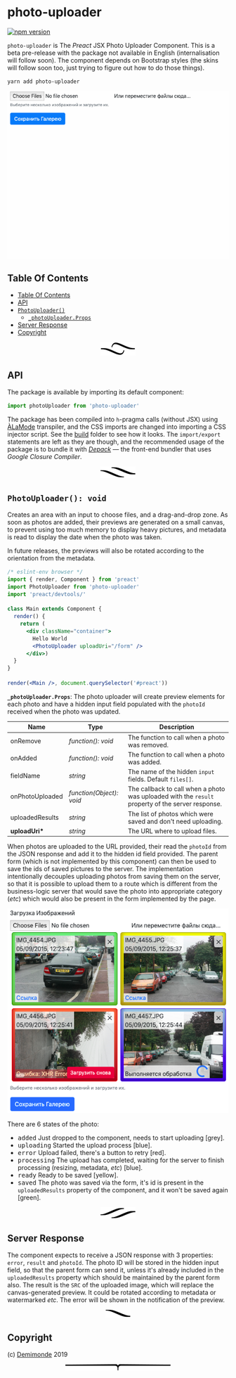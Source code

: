 # photo-uploader

[![npm version](https://badge.fury.io/js/photo-uploader.svg)](https://npmjs.org/package/photo-uploader)

`photo-uploader` is The _Preact_ JSX Photo Uploader Component. This is a beta pre-release with the package not available in English (internalisation will follow soon). The component depends on Bootstrap styles (the skins will follow soon too, just trying to figure out how to do those things).

```sh
yarn add photo-uploader
```

![Photo Uploader Demo](doc/demo.gif)

## Table Of Contents

- [Table Of Contents](#table-of-contents)
- [API](#api)
- [`PhotoUploader()`](#photouploader-void)
  * [`_photoUploader.Props`](#type-_photouploaderprops)
- [Server Response](#server-response)
- [Copyright](#copyright)

<p align="center"><a href="#table-of-contents"><img src=".documentary/section-breaks/0.svg?sanitize=true"></a></p>

## API

The package is available by importing its default component:

```js
import photoUploader from 'photo-uploader'
```

The package has been compiled into `h`-pragma calls (without JSX) using [ÀLaMode](https://artdecocode.com/alamode/) transpiler, and the CSS imports are changed into importing a CSS injector script. See the [build](build) folder to see how it looks. The `import/export` statements are left as they are though, and the recommended usage of the package is to bundle it with [_Depack_](https://artdecocode.com/depack/) &mdash; the front-end bundler that uses _Google Closure Compiler_.

<p align="center"><a href="#table-of-contents"><img src=".documentary/section-breaks/1.svg?sanitize=true"></a></p>

## `PhotoUploader(): void`

Creates an area with an input to choose files, and a drag-and-drop zone. As soon as photos are added, their previews are generated on a small canvas, to prevent using too much memory to display heavy pictures, and metadata is read to display the date when the photo was taken.

In future releases, the previews will also be rotated according to the orientation from the metadata.

```jsx
/* eslint-env browser */
import { render, Component } from 'preact'
import PhotoUploader from 'photo-uploader'
import 'preact/devtools/'

class Main extends Component {
  render() {
    return (
      <div className="container">
        Hello World
        <PhotoUploader uploadUri="/form" />
      </div>)
  }
}

render(<Main />, document.querySelector('#preact'))
```

__<a name="type-_photouploaderprops">`_photoUploader.Props`</a>__: The photo uploader will create preview elements for each photo and have a hidden input field populated with the `photoId` received when the photo was updated.

|      Name       |              Type               |                                            Description                                            |
| --------------- | ------------------------------- | ------------------------------------------------------------------------------------------------- |
| onRemove        | <em>function(): void</em>       | The function to call when a photo was removed.                                                    |
| onAdded         | <em>function(): void</em>       | The function to call when a photo was added.                                                      |
| fieldName       | <em>string</em>                 | The name of the hidden `input` fields. Default `files[]`.                                         |
| onPhotoUploaded | <em>function(Object): void</em> | The callback to call when a photo was uploaded with the `result` property of the server response. |
| uploadedResults | <em>string</em>                 | The list of photos which were saved and don't need uploading.                                     |
| __uploadUri*__  | <em>string</em>                 | The URL where to upload files.                                                                    |

When photos are uploaded to the URL provided, their read the `photoId` from the JSON response and add it to the hidden id field provided. The parent form (which is not implemented by this component) can then be used to save the ids of saved pictures to the server. The implementation intentionally decouples uploading photos from saving them on the server, so that it is possible to upload them to a route which is different from the business-logic server that would save the photo into appropriate category (_etc_) which would also be present in the form implemented by the page.

![The Photo Uploader Component](doc/photo-uploader.png)

There are 6 states of the photo:

- <kbd>added</kbd> Just dropped to the component, needs to start uploading [grey].
- <kbd>uploading</kbd> Started the upload process [blue].
- <kbd>error</kbd> Upload failed, there's a button to retry [red].
- <kbd>processing</kbd> The upload has completed, waiting for the server to finish processing (resizing, metadata, _etc_) [blue].
- <kbd>ready</kbd> Ready to be saved [yellow].
- <kbd>saved</kbd> The photo was saved via the form, it's id is present in the `uploadedResults` property of the component, and it won't be saved again [green].

<p align="center"><a href="#table-of-contents"><img src=".documentary/section-breaks/2.svg?sanitize=true"></a></p>

## Server Response

The component expects to receive a JSON response with 3 properties: `error`, `result` and `photoId`. The photo ID will be stored in the hidden input field, so that the parent form can send it, unless it's already included in the `uploadedResults` property which should be maintained by the parent form also. The result is the `SRC` of the uploaded image, which will replace the canvas-generated preview. It could be rotated according to metadata or watermarked _etc_. The error will be shown in the notification of the preview.

<p align="center"><a href="#table-of-contents"><img src=".documentary/section-breaks/3.svg?sanitize=true"></a></p>


## Copyright

(c) [Demimonde][1] 2019

[1]: https://demimonde.cc

<p align="center"><a href="#table-of-contents"><img src=".documentary/section-breaks/-1.svg?sanitize=true"></a></p>